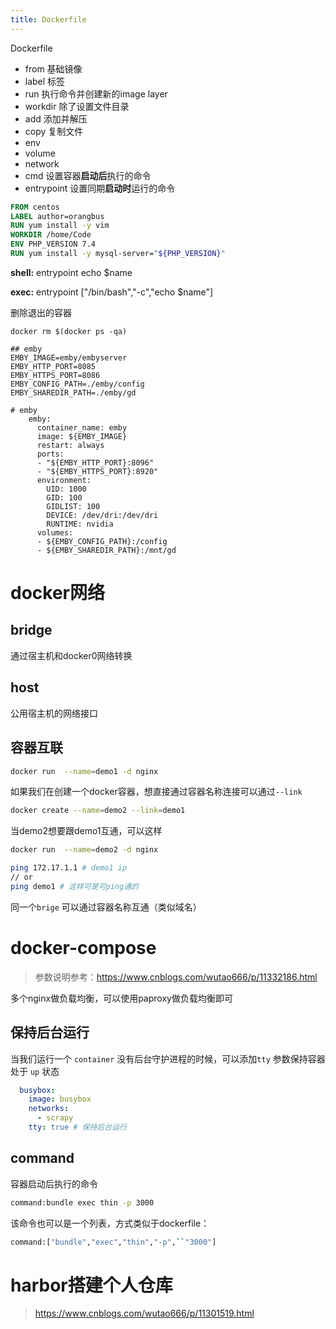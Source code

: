 ```yaml
---
title: Dockerfile
---
```


Dockerfile

- from 基础镜像
- label 标签
- run 执行命令并创建新的image layer
- workdir 除了设置文件目录
- add 添加并解压
- copy 复制文件
- env
- volume
- network
- cmd 设置容器**启动后**执行的命令
- entrypoint 设置同期**启动时**运行的命令



```dockerfile
FROM centos
LABEL author=orangbus
RUN yum install -y vim
WORKDIR /home/Code
ENV PHP_VERSION 7.4
RUN yum install -y mysql-server="${PHP_VERSION}"
```

**shell:** entrypoint echo $name

**exec:**  entrypoint ["/bin/bash","-c","echo $name"]



删除退出的容器

```
docker rm $(docker ps -qa)
```

```
## emby 
EMBY_IMAGE=emby/embyserver
EMBY_HTTP_PORT=8085
EMBY_HTTPS_PORT=8086
EMBY_CONFIG_PATH=./emby/config
EMBY_SHAREDIR_PATH=./emby/gd

# emby
    emby:
      container_name: emby
      image: ${EMBY_IMAGE}
      restart: always
      ports:
      - "${EMBY_HTTP_PORT}:8096"
      - "${EMBY_HTTPS_PORT}:8920"
      environment:
        UID: 1000
        GID: 100
        GIDLIST: 100
        DEVICE: /dev/dri:/dev/dri
        RUNTIME: nvidia
      volumes:
      - ${EMBY_CONFIG_PATH}:/config
      - ${EMBY_SHAREDIR_PATH}:/mnt/gd
```

# docker网络

## bridge

通过宿主机和docker0网络转换

## host

公用宿主机的网络接口

## 容器互联

```bash
docker run  --name=demo1 -d nginx
```

如果我们在创建一个docker容器，想直接通过容器名称连接可以通过`--link` 

```bash
docker create --name=demo2 --link=demo1
```

当demo2想要跟demo1互通，可以这样

```bash
docker run  --name=demo2 -d nginx

ping 172.17.1.1 # demo1 ip
// or
ping demo1 # 这样可是可ping通的
```

同一个`brige` 可以通过容器名称互通（类似域名）

# docker-compose

> 参数说明参考：https://www.cnblogs.com/wutao666/p/11332186.html

多个nginx做负载均衡，可以使用paproxy做负载均衡即可



## 保持后台运行

当我们运行一个 `container` 没有后台守护进程的时候，可以添加`tty` 参数保持容器处于 `up` 状态

```yml
  busybox:
    image: busybox
    networks:
      - scrapy
    tty: true # 保持后台运行
```

## command

容器启动后执行的命令

```bash
command:bundle exec thin -p 3000
```

该命令也可以是一个列表，方式类似于dockerfile：

```bash
command:["bundle","exec","thin","-p",``"3000"]
```



# harbor搭建个人仓库

> https://www.cnblogs.com/wutao666/p/11301519.html



